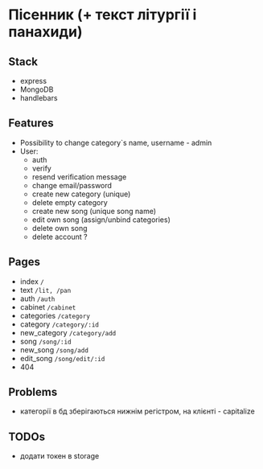 # Пісенник (+ текст літургії і панахиди)

## Stack
- express
- MongoDB
- handlebars

## Features
- Possibility to change category`s name, username - admin
- User:
  - auth
  - verify
  - resend verification message
  - change email/password
  - create new category (unique)
  - delete empty category
  - create new song (unique song name)
  - edit own song (assign/unbind categories)
  - delete own song
  - delete account ?

## Pages
- index    `/`
- text    `/lit, /pan`
- auth    `/auth`
- cabinet    `/cabinet`
- categories    `/category`
- category    `/category/:id`
- new_category    `/category/add`
- song    `/song/:id`
- new_song    `/song/add`
- edit_song    `/song/edit/:id`
- 404

## Problems
- категорії в бд зберігаються нижнім регістром, на клієнті - capitalize

## TODOs
- додати токен в storage